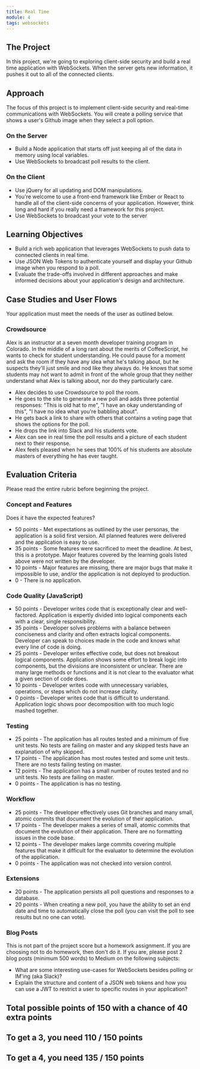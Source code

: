 ```yaml
---
title: Real Time
module: 4
tags: websockets
---
```


## The Project

In this project, we're going to exploring client-side security and build a real time application with WebSockets. When the server gets new information, it pushes it out to all of the connected clients.

## Approach

The focus of this project is to implement client-side security and real-time communications with WebSockets. You will create a polling service that shows a user's Github image when they select a poll option.

### On the Server

- Build a Node application that starts off just keeping all of the data in memory using local variables.
- Use WebSockets to broadcast poll results to the client.

### On the Client

- Use jQuery for all updating and DOM manipulations.
- You're welcome to use a front-end framework like Ember or React to handle all of the client-side concerns of your application. However, think long and hard if you really need a framework for this project.
- Use WebSockets to broadcast your vote to the server

## Learning Objectives

- Build a rich web application that leverages WebSockets to push data to connected clients in real time.
- Use JSON Web Tokens to authenticate yourself and display your Github image when you respond to a poll.
- Evaluate the trade-offs involved in different approaches and make informed decisions about your application's design and architecture.

## Case Studies and User Flows

Your application must meet the needs of the user as outlined below.

### Crowdsource

Alex is an instructor at a seven month developer training program in Colorado. In the middle of a long rant about the merits of CoffeeScript, he wants to check for student understanding. He could pause for a moment and ask the room if they have any idea what he's talking about, but he suspects they'll just smile and nod like they always do. He knows that some students may not want to admit in front of the whole group that they neither understand what Alex is talking about, nor do they particularly care.

- Alex decides to use Crowdsource to poll the room.
- He goes to the site to generate a new poll and adds three potential responses: "This is old hat to me", "I have an okay understanding of this", "I have no idea what you're babbling about".
- He gets back a link to share with others that contains a voting page that shows the options for the poll.
- He drops the link into Slack and his students vote.
- Alex can see in real time the poll results and a picture of each student next to their response.
- Alex feels pleased when he sees that 100% of his students are absolute masters of everything he has ever taught.

## Evaluation Criteria

Please read the entire rubric before beginning the project.

### Concept and Features

Does it have the expected features?

* 50 points - Met expectations as outlined by the user personas, the application is a solid first version. All planned features were delivered and the application is easy to use.
* 35 points - Some features were sacrificed to meet the deadline. At best, this is a prototype. Major features covered by the learning goals listed above were not written by the developer.
* 10 points - Major features are missing, there are major bugs that make it impossible to use, and/or the application is not deployed to production.
* 0 - There is no application.

### Code Quality (JavaScript)

* 50 points - Developer writes code that is exceptionally clear and well-factored. Application is expertly divided into logical components each with a clear, single responsibility.
* 35 points - Developer solves problems with a balance between conciseness and clarity and often extracts logical components. Developer can speak to choices made in the code and knows what every line of code is doing.
* 25 points - Developer writes effective code, but does not breakout logical components. Application shows some effort to break logic into components, but the divisions are inconsistent or unclear. There are many large methods or functions and it is not clear to the evaluator what a given section of code does.
* 10 points - Developer writes code with unnecessary variables, operations, or steps which do not increase clarity.
* 0 points - Developer writes code that is difficult to understand. Application logic shows poor decomposition with too much logic mashed together.

### Testing

* 25 points - The application has all routes tested and a minimum of five unit tests. No tests are failing on master and any skipped tests have an explanation of why skipped.
* 17 points - The application has most routes tested and some unit tests. There are no tests failing testing on master.
* 12 points - The application has a small number of routes tested and no unit tests. No tests are failing on master.
* 0 points - The application is has no testing.

### Workflow

* 25 points - The developer effectively uses Git branches and many small, atomic commits that document the evolution of their application.
* 17 points - The developer makes a series of small, atomic commits that document the evolution of their application. There are no formatting issues in the code base.
* 12 points - The developer makes large commits covering multiple features that make it difficult for the evaluator to determine the evolution of the application.
* 0 points - The application was not checked into version control.

### Extensions

* 20 points - The application persists all poll questions and responses to a database.
* 20 points - When creating a new poll, you have the ability to set an end date and time to automatically close the poll (you can visit the poll to see results but no one can vote).


### Blog Posts
This is not part of the project score but a homework assignment. If you are choosing not to do homework, then don't do it. If you are, please post 2 blog posts (minimum 500 words) to Medium on the following subjects:

* What are some interesting use-cases for WebSockets besides polling or IM'ing (aka Slack)?
* Explain the structure and content of a JSON web tokens and how you can use a JWT to restrict a user to specific routes in your application?

## Total possible points of 150 with a chance of 40 extra points

## To get a 3, you need 110 / 150 points

## To get a 4, you need 135 / 150 points

